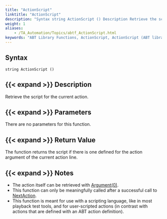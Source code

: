 ```yaml
--- 
title: "ActionScript"
linktitle: "ActionScript"
description: "Syntax string ActionScript () Description Retrieve the script for the current action. Parameters There are no parameters for this function. Return Value The function returns the script if there is one ..."
weight: 1
aliases: 
    - /TA_Automation/Topics/abtf_ActionScript.html
keywords: "ABT Library Functions, ActionScript, ActionScript (ABT library function)"
---
```


## Syntax

`string ActionScript ()`

## {{< expand >}} Description

Retrieve the script for the current action.

## {{< expand >}} Parameters

There are no parameters for this function.

## {{< expand >}} Return Value

The function returns the script if there is one defined for the action argument of the current action line.

## {{< expand >}} Notes

-   The action itself can be retrieved with [Argument\(0\)](/automation-guide/action-based-testing-language/testarchitect-automation-classes/engine-class-methods/argument).
-   This function can only be meaningfully called after a successful call to [NextAction](/automation-guide/action-based-testing-language/testarchitect-automation-classes/engine-class-methods/nextaction).
-   This function is meant for use with a scripting language, like in most playback test tools, and for user-scripted actions \(in contrast with actions that are defined with an ABT action definition\).



